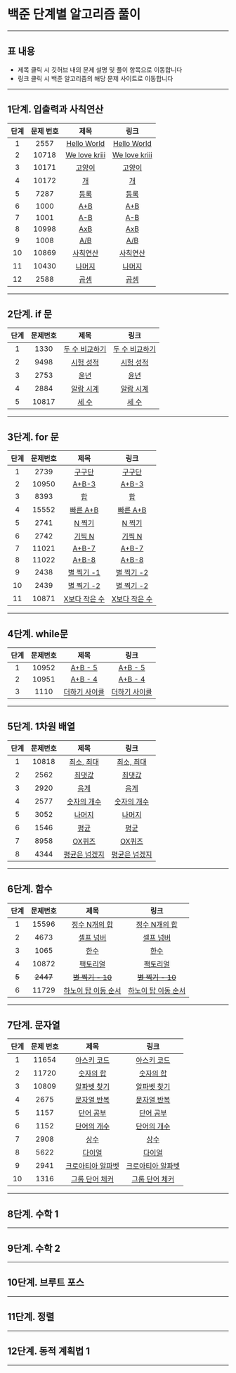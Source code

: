 # 백준 단계별 알고리즘 풀이

------

## 표 내용

* 제목 클릭 시 깃허브 내의 문제 설명 및 풀이 항목으로 이동합니다
* 링크 클릭 시 백준 알고리즘의 해당 문제 사이트로 이동합니다

------

## 1단계. 입출력과 사칙연산

| 단계 | 문제 번호 |             제목             |                           링크                           |
| :--: | :-------: | :--------------------------: | :------------------------------------------------------: |
|  1   |   2557    |  [Hello World](1단계/1단계)  |   [Hello World](https://www.acmicpc.net/problem/2557)    |
|  2   |   10718   | [We love kriii](1단계/2단계) | [We love kriii](<https://www.acmicpc.net/problem/10718>) |
|  3   |   10171   |    [고양이](1단계/3단계)     |    [고양이](<https://www.acmicpc.net/problem/10171>)     |
|  4   |   10172   |      [개](1단계/4단계)       |      [개](<https://www.acmicpc.net/problem/10172>)       |
|  5   |   7287    |     [등록](1단계/5단계)      |      [등록](<https://www.acmicpc.net/problem/7287>)      |
|  6   |   1000    |      [A+B](1단계/6단계)      |      [A+B](<https://www.acmicpc.net/problem/1000>)       |
|  7   |   1001    |      [A-B](1단계/7단계)      |      [A-B](<https://www.acmicpc.net/problem/1001>)       |
|  8   |   10998   |      [AxB](1단계/8단계)      |      [AxB](<https://www.acmicpc.net/problem/10998>)      |
|  9   |   1008    |      [A/B](1단계/9단계)      |      [A/B](<https://www.acmicpc.net/problem/1008>)       |
|  10  |   10869   |   [사칙연산](1단계/10단계)   |   [사칙연산](<https://www.acmicpc.net/problem/10869>)    |
|  11  |   10430   |    [나머지](1단계/11단계)    |    [나머지](<https://www.acmicpc.net/problem/10430>)     |
|  12  |   2588    |     [곱셈](1단계/12단계)     |      [곱셈](<https://www.acmicpc.net/problem/2588>)      |

------

## 2단계. if 문

| 단계 | 문제번호 |             제목              |                           링크                           |
| :--: | :------: | :---------------------------: | :------------------------------------------------------: |
|  1   |   1330   | [두 수 비교하기](2단계/1단계) | [두 수 비교하기](<https://www.acmicpc.net/problem/1330>) |
|  2   |   9498   |   [시험 성적](2단계/2단계)    |   [시험 성적](<https://www.acmicpc.net/problem/9498>)    |
|  3   |   2753   |      [윤년](2단계/3단계)      |      [윤년](<https://www.acmicpc.net/problem/2753>)      |
|  4   |   2884   |   [알람 시계](2단계/4단계)    |   [알람 시계](<https://www.acmicpc.net/problem/2884>)    |
|  5   |  10817   |     [세 수](2단계/5단계)      |     [세 수](<https://www.acmicpc.net/problem/10817>)     |

------

## 3단계. for 문

| 단계 | 문제번호 |             제목              |                           링크                           |
| :--: | :------: | :---------------------------: | :------------------------------------------------------: |
|  1   |   2739   |     [구구단](3단계/1단계)     |     [구구단](<https://www.acmicpc.net/problem/2739>)     |
|  2   |  10950   |     [A+B-3](3단계/2단계)      |     [A+B-3](<https://www.acmicpc.net/problem/10950>)     |
|  3   |   8393   |       [합](3단계/3단계)       |       [합](<https://www.acmicpc.net/problem/8393>)       |
|  4   |  15552   |    [빠른 A+B](3단계/4단계)    |   [빠른 A+B](<https://www.acmicpc.net/problem/15552>)    |
|  5   |   2741   |     [N 찍기](3단계/5단계)     |     [N 찍기](<https://www.acmicpc.net/problem/2741>)     |
|  6   |   2742   |     [기찍 N](3단계/6단계)     |     [기찍 N](<https://www.acmicpc.net/problem/2742>)     |
|  7   |  11021   |     [A+B-7](3단계/7단계)      |     [A+B-7](<https://www.acmicpc.net/problem/11021>)     |
|  8   |  11022   |     [A+B-8](3단계/8단계)      |     [A+B-8](<https://www.acmicpc.net/problem/11022>)     |
|  9   |   2438   |   [별 찍기 -1](3단계/9단계)   |   [별 찍기 -2](<https://www.acmicpc.net/problem/2438>)   |
|  10  |   2439   |  [별 찍기 -2](3단계/10단계)   |   [별 찍기 -2](<https://www.acmicpc.net/problem/2439>)   |
|  11  |  10871   | [X보다 작은 수](3단계/11단계) | [X보다 작은 수](<https://www.acmicpc.net/problem/10871>) |

------

## 4단계. while문

| 단계 | 문제번호 |             제목             |                          링크                           |
| :--: | :------: | :--------------------------: | :-----------------------------------------------------: |
|  1   |  10952   |    [A+B - 5](4단계/1단계)    |   [A+B - 5](<https://www.acmicpc.net/problem/10952>)    |
|  2   |  10951   |    [A+B - 4](4단계/2단계)    |   [A+B - 4](<https://www.acmicpc.net/problem/10951>)    |
|  3   |   1110   | [더하기 사이클](4단계/3단계) | [더하기 사이클](<https://www.acmicpc.net/problem/1110>) |

------

## 5단계. 1차원 배열

| 단계 | 문제번호 |             제목             |                          링크                           |
| :--: | :------: | :--------------------------: | :-----------------------------------------------------: |
|  1   |  10818   |  [최소, 최대](5단계/1단계)   |  [최소, 최대](<https://www.acmicpc.net/problem/10818>)  |
|  2   |   2562   |    [최댓값](5단계/2단계)     |    [최댓값](<https://www.acmicpc.net/problem/2562>)     |
|  3   |   2920   |     [음계](5단계/3단계)      |     [음계](<https://www.acmicpc.net/problem/2920>)      |
|  4   |   2577   |  [숫자의 개수](5단계/4단계)  |  [숫자의 개수](<https://www.acmicpc.net/problem/2577>)  |
|  5   |   3052   |    [나머지](5단계/5단계)     |    [나머지](<https://www.acmicpc.net/problem/3052>)     |
|  6   |   1546   |     [평균](5단계/6단계)      |     [평균](<https://www.acmicpc.net/problem/1546>)      |
|  7   |   8958   |    [OX퀴즈](5단계/7단계)     |    [OX퀴즈](<https://www.acmicpc.net/problem/8958>)     |
|  8   |   4344   | [평균은 넘겠지](5단계/8단계) | [평균은 넘겠지](<https://www.acmicpc.net/problem/4344>) |



------

## 6단계. 함수

| 단계  | 문제번호 |                제목                |                             링크                             |
| :---: | :------: | :--------------------------------: | :----------------------------------------------------------: |
|   1   |  15596   |    [정수 N개의 합](6단계/1단계)    |   [정수 N개의 합](<https://www.acmicpc.net/problem/15596>)   |
|   2   |   4673   |      [셀프 넘버](6단계/2단계)      |     [셀프 넘버](<https://www.acmicpc.net/problem/4673>)      |
|   3   |   1065   |        [한수](6단계/3단계)         |        [한수](<https://www.acmicpc.net/problem/1065>)        |
|   4   |  10872   |      [팩토리얼](6단계/4단계)       |     [팩토리얼](<https://www.acmicpc.net/problem/10872>)      |
| ~~5~~ | ~~2447~~ |  ~~[별 찍기 - 10](6단계/5단계)~~   |  ~~[별 찍기 - 10](<https://www.acmicpc.net/problem/2447>)~~  |
|   6   |  11729   | [하노이 탑 이동 순서](6단계/6단계) | [하노이 탑 이동 순서](<https://www.acmicpc.net/problem/11729>) |



------

## 7단계. 문자열

| 단계 | 문제 번호 |               제목               |                            링크                             |
| :--: | :-------: | :------------------------------: | :---------------------------------------------------------: |
|  1   |   11654   |    [아스키 코드](7단계/1단계)    |   [아스키 코드](<https://www.acmicpc.net/problem/11654>)    |
|  2   |   11720   |     [숫자의 합](7단계/2단계)     |    [숫자의 합](<https://www.acmicpc.net/problem/11720>)     |
|  3   |   10809   |    [알파벳 찾기](7단계/3단계)    |   [알파벳 찾기](<https://www.acmicpc.net/problem/10809>)    |
|  4   |   2675    |    [문자열 반복](7단계/4단계)    |    [문자열 반복](<https://www.acmicpc.net/problem/2675>)    |
|  5   |   1157    |     [단어 공부](7단계/5단계)     |     [단어 공부](<https://www.acmicpc.net/problem/1157>)     |
|  6   |   1152    |    [단어의 개수](7단계/6단계)    |    [단어의 개수](<https://www.acmicpc.net/problem/1152>)    |
|  7   |   2908    |       [상수](7단계/7단계)        |       [상수](<https://www.acmicpc.net/problem/2908>)        |
|  8   |   5622    |      [다이얼](7단계/8단계)       |      [다이얼](<https://www.acmicpc.net/problem/5622>)       |
|  9   |   2941    | [크로아티아 알파벳](7단계/9단계) | [크로아티아 알파벳](<https://www.acmicpc.net/problem/2941>) |
|  10  |   1316    |  [그룹 단어 체커](7단계/10단계)  |  [그룹 단어 체커](<https://www.acmicpc.net/problem/1316>)   |



------

## 8단계. 수학 1

------

## 9단계. 수학 2

------

## 10단계. 브루트 포스

------

## 11단계. 정렬

------

## 12단계. 동적 계획법 1

------

